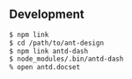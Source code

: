 ## Development

```bash
$ npm link
$ cd /path/to/ant-design
$ npm link antd-dash
$ node_modules/.bin/antd-dash
% open antd.docset
```
